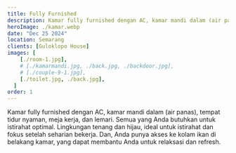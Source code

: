 ```yaml
---
title: Fully Furnished
description: Kamar fully furnished dengan AC, kamar mandi dalam (air panas), tempat tidur nyaman, meja kerja, dan lemari. Semua yang Anda butuhkan untuk istirahat optimal.
heroImage: ./kamar.webp
date: "Dec 25 2024"
location: Semarang
clients: [Guloklopo House]
images: [
    [./room-1.jpg],
    # [./kamarmandi.jpg, ./back.jpg, ./backdoor.jpg],
    # [./couple-9-1.jpg],
    [./toilet.jpg, ./back.jpg],
  ]
order: 1
---
```


Kamar fully furnished dengan AC, kamar mandi dalam (air panas), tempat tidur nyaman, meja kerja, dan lemari. Semua yang Anda butuhkan untuk istirahat optimal.
Lingkungan tenang dan hijau, ideal untuk istirahat dan fokus setelah seharian bekerja. Dan, Anda punya akses ke kolam ikan di belakang kamar, yang dapat membantu Anda untuk relaksasi dan refresh.
